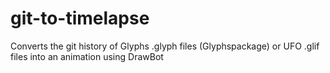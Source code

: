 # git-to-timelapse
Converts the git history of Glyphs .glyph files (Glyphspackage) or UFO .glif files into an animation using DrawBot
